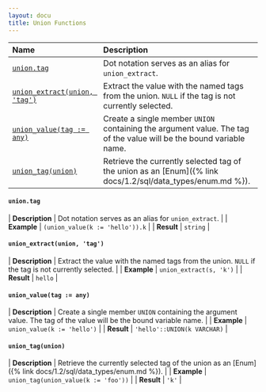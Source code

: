 ```yaml
---
layout: docu
title: Union Functions
---
```


<!-- markdownlint-disable MD001 -->

| Name | Description |
|:--|:-------|
| [`union.tag`](#uniontag) | Dot notation serves as an alias for `union_extract`. |
| [`union_extract(union, 'tag')`](#union_extractunion-tag) | Extract the value with the named tags from the union. `NULL` if the tag is not currently selected. |
| [`union_value(tag := any)`](#union_valuetag--any) | Create a single member `UNION` containing the argument value. The tag of the value will be the bound variable name. |
| [`union_tag(union)`](#union_tagunion) | Retrieve the currently selected tag of the union as an [Enum]({% link docs/1.2/sql/data_types/enum.md %}). |

#### `union.tag`

<div class="nostroke_table"></div>

| **Description** | Dot notation serves as an alias for `union_extract`. |
| **Example** | `(union_value(k := 'hello')).k` |
| **Result** | `string` |

#### `union_extract(union, 'tag')`

<div class="nostroke_table"></div>

| **Description** | Extract the value with the named tags from the union. `NULL` if the tag is not currently selected. |
| **Example** | `union_extract(s, 'k')` |
| **Result** | `hello` |

#### `union_value(tag := any)`

<div class="nostroke_table"></div>

| **Description** | Create a single member `UNION` containing the argument value. The tag of the value will be the bound variable name. |
| **Example** | `union_value(k := 'hello')` |
| **Result** | `'hello'::UNION(k VARCHAR)` |

#### `union_tag(union)`

<div class="nostroke_table"></div>

| **Description** | Retrieve the currently selected tag of the union as an [Enum]({% link docs/1.2/sql/data_types/enum.md %}). |
| **Example** | `union_tag(union_value(k := 'foo'))` |
| **Result** | `'k'` |